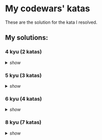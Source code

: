 # My codewars' katas

These are the solution for the kata I resolved.

## My solutions:


### 4 kyu (2 katas)

<details>
  <summary>
    <i>show</i>
  </summary>

- Permutations [`.py`](src/python/4kyu/permutations.py)
- Recover a secret string from random triplets [`.py`](src/python/4kyu/recover_a_secret_string_from_random_triplets.py)

</details>

### 5 kyu (3 katas)

<details>
  <summary>
    <i>show</i>
  </summary>

- Human readable time [`.py`](src/python/5kyu/human_readable_time.py)
- Esolang interpreters 2 [`.py`](src/python/5kyu/esolang_interpreters_2.py)
- Rgb to hex conversion [`.py`](src/python/5kyu/rgb_to_hex_conversion.py)

</details>

### 6 kyu (4 katas)

<details>
  <summary>
    <i>show</i>
  </summary>

- Esolang interpreters 1 [`.py`](src/python/6kyu/esolang_interpreters_1.py)
- Rna to protein translation [`.py`](src/python/6kyu/rna_to_protein_translation.py)
- Make everyone happy [`.py`](src/python/6kyu/make_everyone_happy.py)
- Convert string to camel case [`.py`](src/python/6kyu/convert_string_to_camel_case.py)

</details>

### 8 kyu (7 katas)

<details>
  <summary>
    <i>show</i>
  </summary>

- Grasshopper - check for factor [`.py`](src/python/8kyu/grasshopper_-_check_for_factor.py)
- Dna to rna conversion [`.py`](src/python/8kyu/DNA_to_RNA_conversion.py)
- Sum array [`.c`](src/c/8kyu/sum_array.c)
- Students final grade [`.c`](src/c/8kyu/students_final_grade.c)
- What is between [`.c`](src/c/8kyu/what_is_between.c)
- Difference of volume of cuboids [`.c`](src/c/8kyu/difference_of_volume_of_cuboids.c)
- Messi goals function [`.c`](src/c/8kyu/messi_goals_function.c)

</details>
